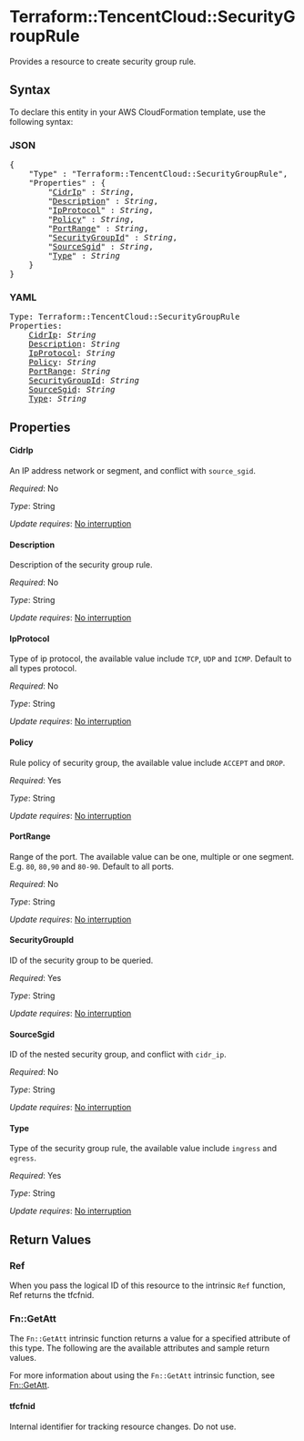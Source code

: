 # Terraform::TencentCloud::SecurityGroupRule

Provides a resource to create security group rule.

## Syntax

To declare this entity in your AWS CloudFormation template, use the following syntax:

### JSON

<pre>
{
    "Type" : "Terraform::TencentCloud::SecurityGroupRule",
    "Properties" : {
        "<a href="#cidrip" title="CidrIp">CidrIp</a>" : <i>String</i>,
        "<a href="#description" title="Description">Description</a>" : <i>String</i>,
        "<a href="#ipprotocol" title="IpProtocol">IpProtocol</a>" : <i>String</i>,
        "<a href="#policy" title="Policy">Policy</a>" : <i>String</i>,
        "<a href="#portrange" title="PortRange">PortRange</a>" : <i>String</i>,
        "<a href="#securitygroupid" title="SecurityGroupId">SecurityGroupId</a>" : <i>String</i>,
        "<a href="#sourcesgid" title="SourceSgid">SourceSgid</a>" : <i>String</i>,
        "<a href="#type" title="Type">Type</a>" : <i>String</i>
    }
}
</pre>

### YAML

<pre>
Type: Terraform::TencentCloud::SecurityGroupRule
Properties:
    <a href="#cidrip" title="CidrIp">CidrIp</a>: <i>String</i>
    <a href="#description" title="Description">Description</a>: <i>String</i>
    <a href="#ipprotocol" title="IpProtocol">IpProtocol</a>: <i>String</i>
    <a href="#policy" title="Policy">Policy</a>: <i>String</i>
    <a href="#portrange" title="PortRange">PortRange</a>: <i>String</i>
    <a href="#securitygroupid" title="SecurityGroupId">SecurityGroupId</a>: <i>String</i>
    <a href="#sourcesgid" title="SourceSgid">SourceSgid</a>: <i>String</i>
    <a href="#type" title="Type">Type</a>: <i>String</i>
</pre>

## Properties

#### CidrIp

An IP address network or segment, and conflict with `source_sgid`.

_Required_: No

_Type_: String

_Update requires_: [No interruption](https://docs.aws.amazon.com/AWSCloudFormation/latest/UserGuide/using-cfn-updating-stacks-update-behaviors.html#update-no-interrupt)

#### Description

Description of the security group rule.

_Required_: No

_Type_: String

_Update requires_: [No interruption](https://docs.aws.amazon.com/AWSCloudFormation/latest/UserGuide/using-cfn-updating-stacks-update-behaviors.html#update-no-interrupt)

#### IpProtocol

Type of ip protocol, the available value include `TCP`, `UDP` and `ICMP`. Default to all types protocol.

_Required_: No

_Type_: String

_Update requires_: [No interruption](https://docs.aws.amazon.com/AWSCloudFormation/latest/UserGuide/using-cfn-updating-stacks-update-behaviors.html#update-no-interrupt)

#### Policy

Rule policy of security group, the available value include `ACCEPT` and `DROP`.

_Required_: Yes

_Type_: String

_Update requires_: [No interruption](https://docs.aws.amazon.com/AWSCloudFormation/latest/UserGuide/using-cfn-updating-stacks-update-behaviors.html#update-no-interrupt)

#### PortRange

Range of the port. The available value can be one, multiple or one segment. E.g. `80`, `80,90` and `80-90`. Default to all ports.

_Required_: No

_Type_: String

_Update requires_: [No interruption](https://docs.aws.amazon.com/AWSCloudFormation/latest/UserGuide/using-cfn-updating-stacks-update-behaviors.html#update-no-interrupt)

#### SecurityGroupId

ID of the security group to be queried.

_Required_: Yes

_Type_: String

_Update requires_: [No interruption](https://docs.aws.amazon.com/AWSCloudFormation/latest/UserGuide/using-cfn-updating-stacks-update-behaviors.html#update-no-interrupt)

#### SourceSgid

ID of the nested security group, and conflict with `cidr_ip`.

_Required_: No

_Type_: String

_Update requires_: [No interruption](https://docs.aws.amazon.com/AWSCloudFormation/latest/UserGuide/using-cfn-updating-stacks-update-behaviors.html#update-no-interrupt)

#### Type

Type of the security group rule, the available value include `ingress` and `egress`.

_Required_: Yes

_Type_: String

_Update requires_: [No interruption](https://docs.aws.amazon.com/AWSCloudFormation/latest/UserGuide/using-cfn-updating-stacks-update-behaviors.html#update-no-interrupt)

## Return Values

### Ref

When you pass the logical ID of this resource to the intrinsic `Ref` function, Ref returns the tfcfnid.

### Fn::GetAtt

The `Fn::GetAtt` intrinsic function returns a value for a specified attribute of this type. The following are the available attributes and sample return values.

For more information about using the `Fn::GetAtt` intrinsic function, see [Fn::GetAtt](https://docs.aws.amazon.com/AWSCloudFormation/latest/UserGuide/intrinsic-function-reference-getatt.html).

#### tfcfnid

Internal identifier for tracking resource changes. Do not use.


